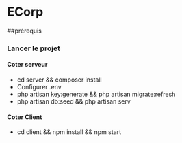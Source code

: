 
# ECorp
##prérequis
### Lancer le projet

#### Coter serveur
- cd server && composer install
- Configurer .env
- php artisan key:generate && php artisan migrate:refresh 
- php artisan db:seed && php artisan serv
#### Coter Client
- cd client && npm install && npm start